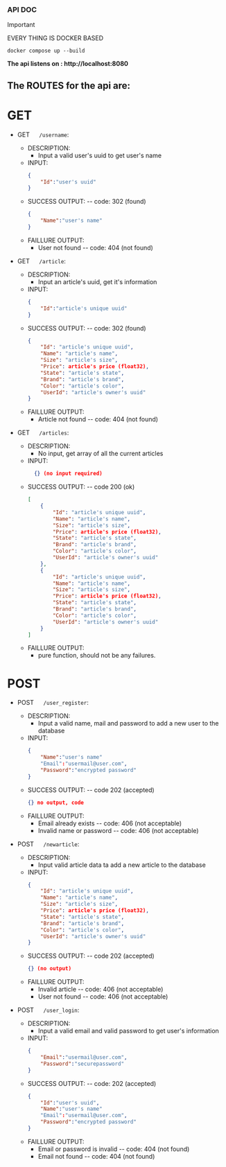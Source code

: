 ### API DOC
>[!IMPORTANT]
>EVERY THING IS DOCKER BASED
>```
>docker compose up --build
>```

**The api listens on : http://localhost:8080**

## The ROUTES for the api are:
# GET
- GET &emsp; `/username`:
    + DESCRIPTION:
        + Input a valid user's uuid to get user's name
    + INPUT:
        ```json
        {
            "Id":"user's uuid"
        }
        ```
    + SUCCESS OUTPUT: -- code: 302 (found)
        ```json
        {
            "Name":"user's name"
        }
        ```
    + FAILLURE OUTPUT:
        + User not found -- code: 404 (not found)

- GET &emsp; `/article`:
    + DESCRIPTION:
        + Input an article's uuid, get it's information
    + INPUT:
        ```json
        {
            "Id":"article's unique uuid"
        }
        ```
    + SUCCESS OUTPUT: -- code: 302 (found)
        ```json
        {
            "Id": "article's unique uuid",
            "Name": "article's name",
            "Size": "article's size",
            "Price": article's price (float32),
            "State": "article's state",
            "Brand": "article's brand",
            "Color": "article's color",
            "UserId": "article's owner's uuid"
        }
        ```
    + FAILLURE OUTPUT:
        + Article not found -- code: 404 (not found)

- GET &emsp; `/articles`:
    + DESCRIPTION:
        + No input, get array of all the current articles
    + INPUT:
      ```json
        {} (no input required)
      ```
    + SUCCESS OUTPUT: -- code 200 (ok)
        ```json
        [
            {
                "Id": "article's unique uuid",
                "Name": "article's name",
                "Size": "article's size",
                "Price": article's price (float32),
                "State": "article's state",
                "Brand": "article's brand",
                "Color": "article's color",
                "UserId": "article's owner's uuid"
            },
            {
                "Id": "article's unique uuid",
                "Name": "article's name",
                "Size": "article's size",
                "Price": article's price (float32),
                "State": "article's state",
                "Brand": "article's brand",
                "Color": "article's color",
                "UserId": "article's owner's uuid"
            }
        ]
        ```
    + FAILLURE OUTPUT:
        + pure function, should not be any failures.


# POST

+ POST &emsp; `/user_register`:
    + DESCRIPTION:
      + Input a valid name, mail and password to add a new user to the database
    + INPUT:
        ```json
        {
            "Name":"user's name"
            "Email":"usermail@user.com",
            "Password":"encrypted password"
        }
        ```
    + SUCCESS OUTPUT: -- code 202 (accepted)
        ```json
        {} no output, code 
        ```
    + FAILLURE OUTPUT:
        + Email already exists -- code: 406 (not acceptable)
        + Invalid name or password -- code: 406 (not acceptable) 

+ POST &emsp; `/newarticle`:
    + DESCRIPTION:
        + Input valid article data ta add a new article to the database
    + INPUT:
        ```json
        {
            "Id": "article's unique uuid",
            "Name": "article's name",
            "Size": "article's size",
            "Price": article's price (float32),
            "State": "article's state",
            "Brand": "article's brand",
            "Color": "article's color",
            "UserId": "article's owner's uuid"
        }
        ```
    + SUCCESS OUTPUT: -- code 202 (accepted)
        ```json
        {} (no output)
        ```
    + FAILLURE OUTPUT:
        + Invalid article -- code: 406 (not acceptable)
        + User not found -- code: 406 (not acceptable)

+ POST &emsp; `/user_login`:
    + DESCRIPTION:
        + Input a valid email and valid password to get user's information
    + INPUT:
        ```json
        {
            "Email":"usermail@user.com",
            "Password":"securepassword"
        }
        ```
    + SUCCESS OUTPUT: -- code: 202 (accepted)
        ```json
        {
            "Id":"user's uuid",
            "Name":"user's name"
            "Email":"usermail@user.com",
            "Password":"encrypted password"
        }
        ```
    + FAILLURE OUTPUT:
        + Email or password is invalid -- code: 404 (not found)
        + Email not found -- code: 404 (not found)
